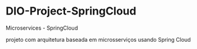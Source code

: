 # DIO-Project-SpringCloud
Microservices - SpringCloud

projeto com arquitetura baseada em microsserviços usando Spring Cloud
